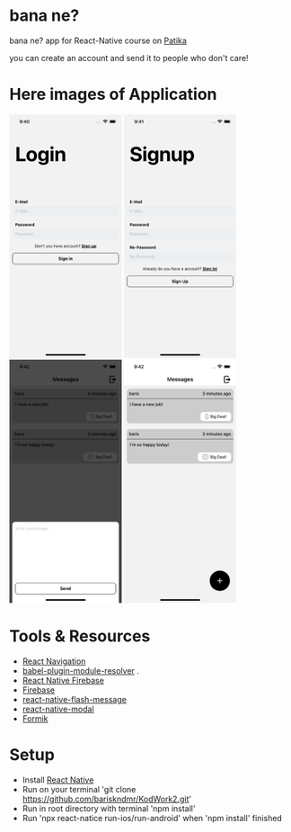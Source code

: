 # bana ne?

bana ne? app for React-Native course on [Patika](https://app.patika.dev)

you can create an account and send it to people who don't care!

# Here images of Application

<img src="./src/Assets/ScreenShots/login.png" width="200px" /> <img src="./src/Assets/ScreenShots/signup.png" width="200px" /> <img src="./src/Assets/ScreenShots/contentinput.png" width="200px" /> <img src="./src/Assets/ScreenShots/messages.png" width="200px" />

# Tools & Resources

- [React Navigation](https://reactnavigation.org/) 
- [babel-plugin-module-resolver](https://github.com/tleunen/babel-plugin-module-resolver) .
- [React Native Firebase](https://rnfirebase.io/)
- [Firebase](https://firebase.google.com/)
- [react-native-flash-message](https://github.com/lucasferreira/react-native-flash-message)
- [react-native-modal](https://github.com/react-native-modal/react-native-modal)
- [Formik](https://github.com/jaredpalmer/formik)



# Setup

- Install [React Native](https://reactnative.dev/docs/getting-started)
- Run on your terminal 'git clone https://github.com/bariskndmr/KodWork2.git'
- Run in root directory with terminal 'npm install'
- Run 'npx react-natice run-ios/run-android' when 'npm install' finished

